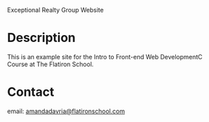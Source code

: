 Exceptional Realty Group Website


# Description

This is an example site for the Intro to Front-end Web DevelopmentC Course at The Flatiron School.

# Contact

email: amandadavria@flatironschool.com